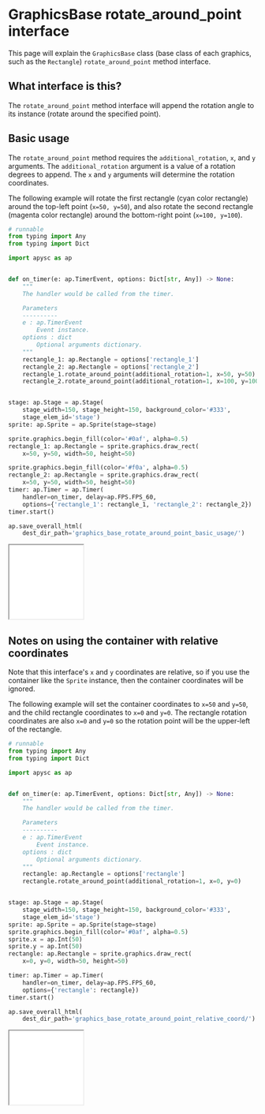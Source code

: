 # GraphicsBase rotate_around_point interface

This page will explain the `GraphicsBase` class (base class of each graphics, such as the `Rectangle`) `rotate_around_point` method interface.

## What interface is this?

The `rotate_around_point` method interface will append the rotation angle to its instance (rotate around the specified point).

## Basic usage

The `rotate_around_point` method requires the `additional_rotation`, `x`, and `y` arguments. The `additional_rotation` argument is a value of a rotation degrees to append. The `x` and `y` arguments will determine the rotation coordinates.

The following example will rotate the first rectangle (cyan color rectangle) around the top-left point (`x=50, y=50`), and also rotate the second rectangle (magenta color rectangle) around the bottom-right point (`x=100, y=100`).

```py
# runnable
from typing import Any
from typing import Dict

import apysc as ap


def on_timer(e: ap.TimerEvent, options: Dict[str, Any]) -> None:
    """
    The handler would be called from the timer.

    Parameters
    ----------
    e : ap.TimerEvent
        Event instance.
    options : dict
        Optional arguments dictionary.
    """
    rectangle_1: ap.Rectangle = options['rectangle_1']
    rectangle_2: ap.Rectangle = options['rectangle_2']
    rectangle_1.rotate_around_point(additional_rotation=1, x=50, y=50)
    rectangle_2.rotate_around_point(additional_rotation=1, x=100, y=100)


stage: ap.Stage = ap.Stage(
    stage_width=150, stage_height=150, background_color='#333',
    stage_elem_id='stage')
sprite: ap.Sprite = ap.Sprite(stage=stage)

sprite.graphics.begin_fill(color='#0af', alpha=0.5)
rectangle_1: ap.Rectangle = sprite.graphics.draw_rect(
    x=50, y=50, width=50, height=50)

sprite.graphics.begin_fill(color='#f0a', alpha=0.5)
rectangle_2: ap.Rectangle = sprite.graphics.draw_rect(
    x=50, y=50, width=50, height=50)
timer: ap.Timer = ap.Timer(
    handler=on_timer, delay=ap.FPS.FPS_60,
    options={'rectangle_1': rectangle_1, 'rectangle_2': rectangle_2})
timer.start()

ap.save_overall_html(
    dest_dir_path='graphics_base_rotate_around_point_basic_usage/')
```

<iframe src="static/graphics_base_rotate_around_point_basic_usage/index.html" width="150" height="150"></iframe>

## Notes on using the container with relative coordinates

Note that this interface's `x` and `y` coordinates are relative, so if you use the container like the `Sprite` instance, then the container coordinates will be ignored.

The following example will set the container coordinates to `x=50` and `y=50`, and the child rectangle coordinates to `x=0` and `y=0`. The rectangle rotation coordinates are also `x=0` and `y=0` so the rotation point will be the upper-left of the rectangle.

```py
# runnable
from typing import Any
from typing import Dict

import apysc as ap


def on_timer(e: ap.TimerEvent, options: Dict[str, Any]) -> None:
    """
    The handler would be called from the timer.

    Parameters
    ----------
    e : ap.TimerEvent
        Event instance.
    options : dict
        Optional arguments dictionary.
    """
    rectangle: ap.Rectangle = options['rectangle']
    rectangle.rotate_around_point(additional_rotation=1, x=0, y=0)


stage: ap.Stage = ap.Stage(
    stage_width=150, stage_height=150, background_color='#333',
    stage_elem_id='stage')
sprite: ap.Sprite = ap.Sprite(stage=stage)
sprite.graphics.begin_fill(color='#0af', alpha=0.5)
sprite.x = ap.Int(50)
sprite.y = ap.Int(50)
rectangle: ap.Rectangle = sprite.graphics.draw_rect(
    x=0, y=0, width=50, height=50)

timer: ap.Timer = ap.Timer(
    handler=on_timer, delay=ap.FPS.FPS_60,
    options={'rectangle': rectangle})
timer.start()

ap.save_overall_html(
    dest_dir_path='graphics_base_rotate_around_point_relative_coord/')
```

<iframe src="static/graphics_base_rotate_around_point_relative_coord/index.html" width="150" height="150"></iframe>
